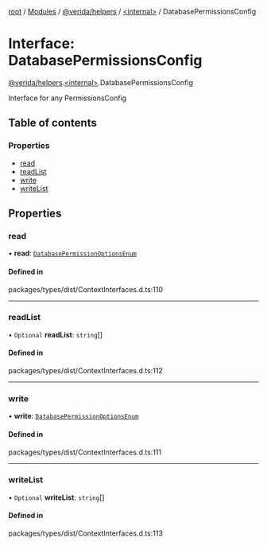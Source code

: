 [root](../README.md) / [Modules](../modules.md) / [@verida/helpers](../modules/verida_helpers.md) / [<internal\>](../modules/verida_helpers._internal_.md) / DatabasePermissionsConfig

# Interface: DatabasePermissionsConfig

[@verida/helpers](../modules/verida_helpers.md).[<internal\>](../modules/verida_helpers._internal_.md).DatabasePermissionsConfig

Interface for any PermissionsConfig

## Table of contents

### Properties

- [read](verida_helpers._internal_.DatabasePermissionsConfig.md#read)
- [readList](verida_helpers._internal_.DatabasePermissionsConfig.md#readlist)
- [write](verida_helpers._internal_.DatabasePermissionsConfig.md#write)
- [writeList](verida_helpers._internal_.DatabasePermissionsConfig.md#writelist)

## Properties

### read

• **read**: [`DatabasePermissionOptionsEnum`](../enums/verida_helpers._internal_.DatabasePermissionOptionsEnum.md)

#### Defined in

packages/types/dist/ContextInterfaces.d.ts:110

___

### readList

• `Optional` **readList**: `string`[]

#### Defined in

packages/types/dist/ContextInterfaces.d.ts:112

___

### write

• **write**: [`DatabasePermissionOptionsEnum`](../enums/verida_helpers._internal_.DatabasePermissionOptionsEnum.md)

#### Defined in

packages/types/dist/ContextInterfaces.d.ts:111

___

### writeList

• `Optional` **writeList**: `string`[]

#### Defined in

packages/types/dist/ContextInterfaces.d.ts:113
